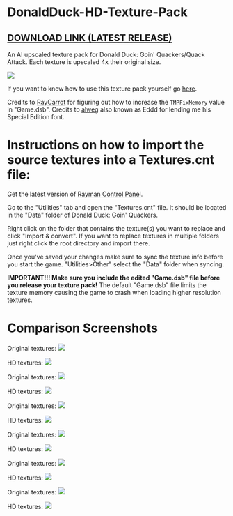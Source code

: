 # DonaldDuck-HD-Texture-Pack
## [DOWNLOAD LINK (LATEST RELEASE)](https://github.com/TonicGaro/DonaldDuck-HD-Texture-Pack/releases/latest/download/DonaldDuckHD.7z)
An AI upscaled texture pack for Donald Duck: Goin' Quackers/Quack Attack. Each texture is upscaled 4x their original size.

![](https://github.com/TonicGaro/DonaldDuck-HD-Texture-Pack/blob/main/DonaldDuckHDLogo.png)

If you want to know how to use this texture pack yourself go [here](https://raymanpc.com/forum/viewtopic.php?t=74946).

Credits to [RayCarrot](https://github.com/RayCarrot) for figuring out how to increase the ```TMPFixMemory``` value in "Game.dsb". Credits to [alweg](https://github.com/alweg) also known as Eddd for lending me his Special Edition font.

# Instructions on how to import the source textures into a Textures.cnt file:
Get the latest version of [Rayman Control Panel](https://github.com/RayCarrot/RayCarrot.RCP.Metro/releases).

Go to the "Utilities" tab and open the "Textures.cnt" file. It should be located in the "Data" folder of Donald Duck: Goin' Quackers.

Right click on the folder that contains the texture(s) you want to replace and click "Import & convert". If you want to replace textures in multiple folders just right click the root directory and import there. 

Once you've saved your changes make sure to sync the texture info before you start the game. "Utilities>Other" select the "Data" folder when syncing.

**IMPORTANT!!! Make sure you include the edited "Game.dsb" file before you release your texture pack!** The default "Game.dsb" file limits the texture memory causing the game to crash when loading higher resolution textures.

# Comparison Screenshots

Original textures:
![](https://github.com/TonicGaro/DonaldDuck-HD-Texture-Pack/blob/main/Screenshots/Original1.png)

HD textures:
![](https://github.com/TonicGaro/DonaldDuck-HD-Texture-Pack/blob/main/Screenshots/HD1.png)

Original textures:
![](https://github.com/TonicGaro/DonaldDuck-HD-Texture-Pack/blob/main/Screenshots/Original2.png)

HD textures:
![](https://github.com/TonicGaro/DonaldDuck-HD-Texture-Pack/blob/main/Screenshots/HD2.png)

Original textures:
![](https://github.com/TonicGaro/DonaldDuck-HD-Texture-Pack/blob/main/Screenshots/Original3.png)

HD textures:
![](https://github.com/TonicGaro/DonaldDuck-HD-Texture-Pack/blob/main/Screenshots/HD3.png)

Original textures:
![](https://github.com/TonicGaro/DonaldDuck-HD-Texture-Pack/blob/main/Screenshots/Original4.png)

HD textures:
![](https://github.com/TonicGaro/DonaldDuck-HD-Texture-Pack/blob/main/Screenshots/HD4.png)

Original textures:
![](https://github.com/TonicGaro/DonaldDuck-HD-Texture-Pack/blob/main/Screenshots/Original5.png)

HD textures:
![](https://github.com/TonicGaro/DonaldDuck-HD-Texture-Pack/blob/main/Screenshots/HD5.png)

Original textures:
![](https://github.com/TonicGaro/DonaldDuck-HD-Texture-Pack/blob/main/Screenshots/Original6.png)

HD textures:
![](https://github.com/TonicGaro/DonaldDuck-HD-Texture-Pack/blob/main/Screenshots/HD6.png)

